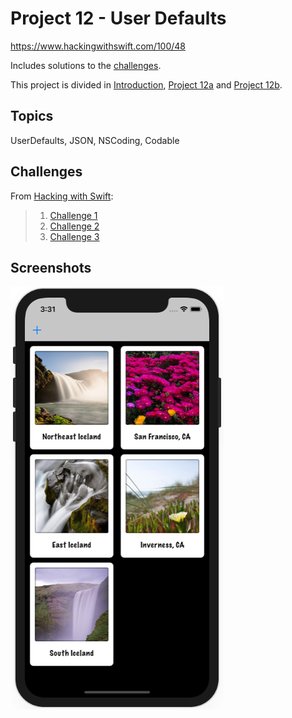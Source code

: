 # Project 12 - User Defaults

https://www.hackingwithswift.com/100/48

Includes solutions to the [challenges](https://www.hackingwithswift.com/read/12/5/wrap-up).

This project is divided in [Introduction](Introduction/), [Project 12a](Project12a/) and [Project 12b](Project12b/).

## Topics

UserDefaults, JSON, NSCoding, Codable

## Challenges

From [Hacking with Swift](https://www.hackingwithswift.com/read/12/5/wrap-up):
>1. [Challenge 1](Challenge1/)
>2. [Challenge 2](Challenge2/)
>3. [Challenge 3](Challenge3/)

## Screenshots

![screenshot1](screenshots/screen01.png)
